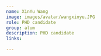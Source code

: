 ```yaml
---
name: XinYu Wang
image: images/avatar/wangxinyu.JPG
role: PHD candidate
group: alum
description: PHD candidate
links:
    
---
```

